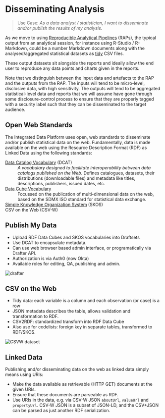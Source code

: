 # Disseminating Analysis

> Use Case: _As a data analyst / statistician, I want to disseminate and/or publish the results of my analysis._

As we move to using [Reproducible Analytical
Pipelines](https://gss.civilservice.gov.uk/reproducible-analytical-pipelines/) (RAPs), the typical output from an
analytical session, for instance using R-Studio / R-Markdown, could be a number Markdown documents along with the
analysed/aggregated statistical datasets as [tidy](https://vita.had.co.nz/papers/tidy-data.pdf) CSV files.

These output datasets sit alongside the reports and ideally allow the end user to reproduce any data points and charts
given in the reports.

Note that we distinguish between the input data and artefacts to the RAP and the outputs from the RAP. The inputs will
tend to be micro-level, disclosive data, with high sensitivity. The outputs will tend to be aggregated statistical-level
data and reports that we will assume have gone through some disclosure-control process to ensure that they are properly
tagged with a security label such that they can be disseminated to the target audience.

## Open Web Standards

The Integrated Data Platform uses open, web standards to disseminate and/or publish statistical data on the web.
Fundamentally, data is made available on the web using the Resource Description Format (RDF) as Linked Data using the
following standards:

<dl>
<dt><a href="https://www.w3.org/TR/vocab-dcat-2/">Data Catalog Vocabulary</a> (DCAT)</dt>
<dd><em>A vocabulary designed to facilitate interoperability between data catalogs published on the Web</em>.
Defines catalogues, datasets, their distributions (downloadable files) and metadata like titles, descriptions,
publishers, issued dates, etc.
</dd>
<dt><a href="https://www.w3.org/TR/vocab-data-cube/">Data Cube Vocabulary</a></dt>
<dd>Focussed on the publication of multi-dimensional data on the web, based on the SDMX ISO standard for
statistical data exchange.</dd>
<dt><a href="https://www.w3.org/2004/02/skos/specs">Simple Knowledge Organization System</a> (SKOS)</dt>
<dd></dd>
<dt>CSV on the Web (CSV-W)</dt>
<dd></dd>
</dl>

## Publish My Data

* Upload RDF Data Cubes and SKOS vocabularies into Draftsets
* Use DCAT to encapsulate metadata.
* Can use web browser based admin interface, or programatically via Drafter API.
* Authorization is via Auth0 (now Okta)
* Available roles for editing, QA, publishing and admin.

![drafter](http://www.plantuml.com/plantuml/proxy?cache=no&src=https://raw.github.com/GSS-Cogs/architecture/master/drafter.puml)

## CSV on the Web

* Tidy data: each variable is a column and each observation (or case) is a row
* JSON metadata describes the table, allows validation and transformation to RDF.
* CSV2RDF: standardized transform into RDF Data Cube
* Also use for codelists: foreign key in separate tables, transformed to RDF/SKOS.

![CSVW dataset](http://www.plantuml.com/plantuml/proxy?cache=no&src=https://raw.github.com/GSS-Cogs/architecture/master/dataset-csvw.puml)

## Linked Data

Publishing and/or disseminating data on the web as linked data simply means using URIs:
* Make the data available as retrievable (HTTP GET) documents at the given URIs.
* Ensure that these documents are parseable as RDF.
* Use URIs in the data, e.g. via CSV-W JSON `aboutUrl`, `valueUrl` and `propertyUrl`. CSV-W JSON is a subset of JSON-LD,
  and the CSV+JSON can be parsed as just another RDF serialization.